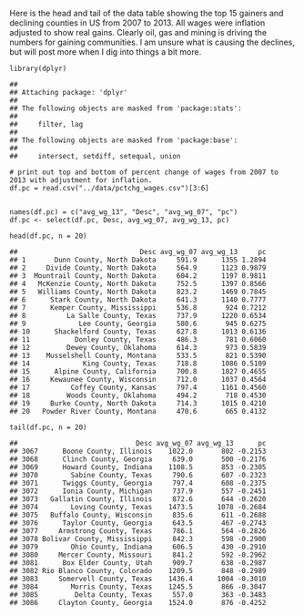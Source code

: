 Here is the head and tail of the data table showing the top 15 gainers
and declining counties in US from 2007 to 2013. All wages were inflation
adjusted to show real gains. Clearly oil, gas and mining is driving the
numbers for gaining communities. I am unsure what is causing the
declines, but will post more when I dig into things a bit more.

    library(dplyr)

    ## 
    ## Attaching package: 'dplyr'
    ## 
    ## The following objects are masked from 'package:stats':
    ## 
    ##     filter, lag
    ## 
    ## The following objects are masked from 'package:base':
    ## 
    ##     intersect, setdiff, setequal, union

    # print out top and bottom of percent change of wages from 2007 to 2013 with adjustment for inflation.
    df.pc = read.csv("../data/pctchg_wages.csv")[3:6]


    names(df.pc) = c("avg_wg_13", "Desc", "avg_wg_07", "pc")
    df.pc <- select(df.pc, Desc, avg_wg_07, avg_wg_13, pc)

    head(df.pc, n = 20)

    ##                              Desc avg_wg_07 avg_wg_13     pc
    ## 1       Dunn County, North Dakota     591.9      1355 1.2894
    ## 2     Divide County, North Dakota     564.9      1123 0.9879
    ## 3  Mountrail County, North Dakota     604.2      1197 0.9811
    ## 4   McKenzie County, North Dakota     752.5      1397 0.8566
    ## 5   Williams County, North Dakota     823.2      1469 0.7845
    ## 6      Stark County, North Dakota     641.3      1140 0.7777
    ## 7      Kemper County, Mississippi     536.8       924 0.7212
    ## 8          La Salle County, Texas     737.9      1220 0.6534
    ## 9             Lee County, Georgia     580.6       945 0.6275
    ## 10      Shackelford County, Texas     627.8      1013 0.6136
    ## 11           Donley County, Texas     486.3       781 0.6060
    ## 12         Dewey County, Oklahoma     614.3       973 0.5839
    ## 13    Musselshell County, Montana     533.5       821 0.5390
    ## 14             King County, Texas     718.8      1086 0.5109
    ## 15      Alpine County, California     700.8      1027 0.4655
    ## 16     Kewaunee County, Wisconsin     712.0      1037 0.4564
    ## 17          Coffey County, Kansas     797.4      1161 0.4560
    ## 18         Woods County, Oklahoma     494.2       718 0.4530
    ## 19     Burke County, North Dakota     714.3      1015 0.4210
    ## 20   Powder River County, Montana     470.6       665 0.4132

    tail(df.pc, n = 20)

    ##                             Desc avg_wg_07 avg_wg_13      pc
    ## 3067      Boone County, Illinois    1022.0       802 -0.2153
    ## 3068      Clinch County, Georgia     639.0       500 -0.2176
    ## 3069      Howard County, Indiana    1108.5       853 -0.2305
    ## 3070        Sabine County, Texas     790.6       607 -0.2323
    ## 3071      Twiggs County, Georgia     797.4       608 -0.2375
    ## 3072      Ionia County, Michigan     737.9       557 -0.2451
    ## 3073   Gallatin County, Illinois     872.6       644 -0.2620
    ## 3074        Loving County, Texas    1473.5      1078 -0.2684
    ## 3075   Buffalo County, Wisconsin     835.6       611 -0.2688
    ## 3076      Taylor County, Georgia     643.5       467 -0.2743
    ## 3077     Armstrong County, Texas     786.1       564 -0.2826
    ## 3078 Bolivar County, Mississippi     842.3       598 -0.2900
    ## 3079        Ohio County, Indiana     606.5       430 -0.2910
    ## 3080     Mercer County, Missouri     841.2       592 -0.2962
    ## 3081      Box Elder County, Utah     909.7       638 -0.2987
    ## 3082 Rio Blanco County, Colorado    1209.5       848 -0.2989
    ## 3083     Somervell County, Texas    1436.4      1004 -0.3010
    ## 3084        Morris County, Texas    1245.5       866 -0.3047
    ## 3085         Delta County, Texas     557.0       363 -0.3483
    ## 3086     Clayton County, Georgia    1524.0       876 -0.4252
